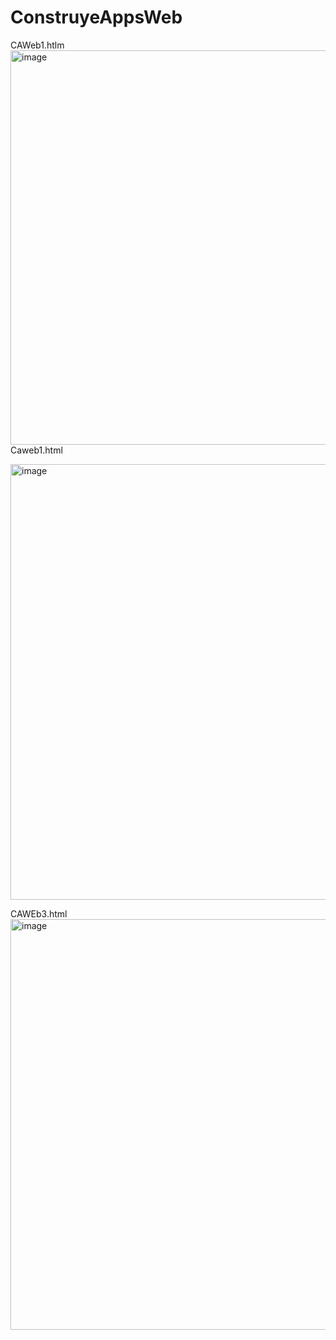 # ConstruyeAppsWeb
CAWeb1.htlm
<img width="1065" height="631" alt="image" src="https://github.com/user-attachments/assets/48236c16-44af-4ba5-b149-0d1a2195b972" />
Caweb1.html

<img width="1357" height="697" alt="image" src="https://github.com/user-attachments/assets/e36cfb55-bbec-4c06-9cd3-093dddb81e2a" />


CAWEb3.html
<img width="606" height="657" alt="image" src="https://github.com/user-attachments/assets/d49d1228-570a-4909-9c4e-0bc003d28ea7" />
